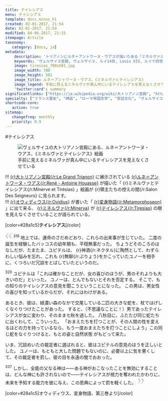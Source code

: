 ```yaml
---
title: テイレシアス
menu: テイレシアス
template: docs_minus_h1
created: 02-01-2017, 21:54
date: 02-01-2017, 21:54
modified: 04-06-2017, 21:15
itempage: Article
taxonomy:
   category: [docs, ja]
metadata:
    description: 'トリアノンにルネ＝アントワーヌ・ウアスが描いたある「ミネルヴァとテイレシアス」絵画のもとに使用された、オウィディウス作家が書いた変身物語の第三巻のミネルヴァがテイレシアスの眼を見えなくさせていることが語られている「テイレシアス章」の文書'
    keywords: 'ヴェルサイユ宮殿, ヴェルサイユ, ルイ14世, Louis XIV, ルイ十四世, オウィディウス, 変身物語, トリアノン, テイレシアス, ミネルヴァ, ミネルヴァとテイレシアス, ルネ＝アントワーヌ・ウアス, 大トリアノン宮殿, Minerve et Tirésias, Minerva, Tiresias'
    image: tiresias_700x501.jpg
    image_width: 700
    image_height: 501
    image_title: ルネ＝アントワーヌ・ウアス、《ミネルヴァとテイレシアス》
    image_legend: 手前に見えるミネルヴァが真ん中にいるテイレシアスを見えなくさせている
    'twitter:card': summary
significantlinks: ["https://ja.wikipedia.org/wiki/大トリアノン宮殿", "https://ja.wikipedia.org/wiki/ルネ＝アントワーヌ・ウアス", "https://ja.wikipedia.org/wiki/オウィディウス", "https://ja.wikipedia.org/wiki/変身物語", "https://ja.wikipedia.org/wiki/ミネルウァ", "https://ja.wikipedia.org/wiki/テイレシアース"]
specialty: ["フランス歴史", "神話", "ローマ帝国文学", "宮廷文化", "ヴェルサイユ宮殿", "十七世紀フランス絵画", "ルイ14世", "Louis XIV", "ルイ十四世", "ヴェルサイユ", "ヴェルサイユ宮殿", "大トリアノン宮殿", "フランス絵画", "フランス古典主義", "フランス宮廷絵画", "フランス宮廷画家", "ルネ＝アントワーヌ・ウアス", "ミネルヴァとテイレシアス", "ミネルヴァ", "テイレシアス", "ミネルヴァとテイレシアス", "Minerve et Tirésias", "Minerva", "Tiresias"]
shortcode-core:
   active: true
sitemap:
   changefreq: monthly
   priority: 0.9
---
```

#テイレ<wbr>シアス
<figure><picture>
<source
sizes="(max-width: 767px) 98vw, (min-width: 959px) 50vw, 86vw"
srcset="
/user/sites/docs/pages/01.home/02.versailles/03.trianon/02.tiresias/tiresias-280.webp 280w,
/user/sites/docs/pages/01.home/02.versailles/03.trianon/02.tiresias/tiresias-380.webp 380w,
/user/sites/docs/pages/01.home/02.versailles/03.trianon/02.tiresias/tiresias-480.webp 480w,
/user/sites/docs/pages/01.home/02.versailles/03.trianon/02.tiresias/tiresias-640.webp 640w,
/user/sites/docs/pages/01.home/02.versailles/03.trianon/02.tiresias/tiresias_700x501.webp 700w"
type="image/webp" />
<img
src="/user/sites/docs/pages/01.home/02.versailles/03.trianon/02.tiresias/tiresias_700x501.jpg" title="ヴェルサイユの大トリアノン宮殿にある、ルネ＝アントワーヌ・ウアス、《ミネルヴァとテイレシアス》絵画" alt="ヴェルサイユの大トリアノン宮殿にある、ルネ＝アントワーヌ・ウアス、《ミネルヴァとテイレシアス》絵画" class="class-diane-img"
sizes="(max-width: 767px) 98vw, (min-width: 959px) 50vw, 86vw"
srcset="
/user/sites/docs/pages/01.home/02.versailles/03.trianon/02.tiresias/tiresias-280.jpg 280w,
/user/sites/docs/pages/01.home/02.versailles/03.trianon/02.tiresias/tiresias-380.jpg 380w,
/user/sites/docs/pages/01.home/02.versailles/03.trianon/02.tiresias/tiresias-480.jpg 480w,
/user/sites/docs/pages/01.home/02.versailles/03.trianon/02.tiresias/tiresias-640.jpg 640w,
/user/sites/docs/pages/01.home/02.versailles/03.trianon/02.tiresias/tiresias_700x501.jpg 700w">
</picture><figcaption>手前に見える<wbr>ミネルヴァが真ん中にいる<wbr>テイレシアスを<wbr>見えなくさせている</figcaption></figure>

!!! [{r}大トリアノン宮殿{/r:Le&#160;Grand&#160;Trianon}][1] に展示されている [{r}ルネ＝アントワーヌ・ウアス{/r:René&#160;-&#160;Antoine&#160;Houasse}][2] が描いた「 {r}ミネルヴァと<wbr>テイレシアス{/r:Minerve&#160;<wbr>et&#160;Tirésias} 」絵画が {r}領主たちの<wbr>控えの間{/r:Salon&#160;<wbr>Des&#160;Seigneurs} に見られます。  
!!! [{r}オウィディウス{/r:Ovidius}][3] が<wbr>書いた「 [{r}変身物語{/r:Metamorphoseon}][4] 」に出て来る、 [{r}ミネルヴァ{/r:Minerva}][5] が [{r}テイレシアス{/r:Tiresias}][6] の眼を<wbr>見えなく<wbr>させていることが<wbr>語られている。  

[color=#28a1c5]**テイレシアス**[/color]  

<span><svg xmlns="http://www.w3.org/2000/svg" width="22px" height="22px" viewBox="0 0 78 78" fill="lightgrey" opacity="1"><path d="M76.5 9.0009L57.0898 32.605c-.88226 1.10283-.88226 1.54397-.88226 1.76454 0 1.10286 1.76455 3.30857 2.8674 4.632l13.0167 14.99877L61.50123 74.9545 50.4727 59.51456c-2.87047-3.97028-10.80793-15.88413-10.80793-19.19267 0-1.76458.6617-2.4263 6.6171-9.7051C60.8395 12.74754 63.04522 10.98297 70.98575 3.0455L76.5 9.00092zm-38.16172 0L18.9281 32.605c-.88228 1.10283-.88228 1.54397-.88228 1.76454 0 1.10286 1.76457 3.30857 2.86742 4.632L33.92688 54.0003 23.3395 74.9545 12.30793 59.51456C9.44053 55.54428 1.5 43.63043 1.5 40.3219c0-1.76458.6617-2.4263 6.6171-9.7051C22.67475 12.74754 24.88043 10.98297 32.82097 3.0455l5.51732 5.9554z"/></svg></span> 
<sup>316</sup>
地上では、運命のさだめどおり、これらの出来事が<wbr>生じていた。
二度の誕生を経験した<wbr>バッコスの幼年期も、平穏無事だった。
ちょうどそのころの<wbr>はなしだが、たまたま、ユピテルは、 {r}神酒{/r:ネクタル}に<wbr>陶然として、わずらわしい<wbr>悩みを忘れ、これも {r}無聊{/r:ぶりょう}を<wbr>かこっていたユノ一を<wbr>相手に、くつろいだ冗談を<wbr>とばしていたというのだ。

<sup>320</sup>
ユピテルは「これは確かなことだが、女の喜びのほうが、男のそれよりも大きいのだ」といった。
ユノーは、とんでもないとそれを<wbr>否定する。
そこで、もの知りのテイレシアスの<wbr>意見を聞こうということに<wbr>なった。
この男は、男女性の喜びを<wbr>知っているからだが、それにはわけがある。

あるとき、彼は、緑濃い<wbr>森のなかで交尾している<wbr>二匹の大きな蛇を、杖で<wbr>はげしく<wbr>なぐりつけたことが<wbr>あった。
すると、（不思議なことに！）男であったテイレシアスが<wbr>女に変わり、そのまま<wbr>七秋を過した。
八秋目に、ふたたび同じ蛇たちに<wbr>出くわして、こういった。
「おまえたちを<wbr>打つことが、その人間の<wbr>性を変えるほどの力を<wbr>持っているなら、もう一度<wbr>おまえたちを打つことに<wbr>しよう」この同じ蛇を<wbr>なぐりつけると、もとの姿と自然状態 がもどって来た。

いま、冗談めいたの<wbr>裁定者に選ばれると、彼はユピテルの意見の<wbr>ほうを正しいとした。
ユノーは、もともと<wbr>大した問題でもないのに、必要以上に気を悪くして、その裁定者を罰し、彼の目を永遠の闇で<wbr>おおった。

<sup>337</sup>
しかし、全能の父なる神は――ある神がおこなったことを<wbr>無効にすることは、どんな神にも<wbr>許されないので――テイレシアスが視力を<wbr>奪われたかわりに、未来を予知する能力を<wbr>彼に与え、この恩典に<wbr>よって罰を軽くした。 <span><svg xmlns="http://www.w3.org/2000/svg" width="22px" height="22px" viewBox="0 0 78 78" fill="lightgrey" opacity="1"><path d="M1.5 68.9991L20.9102 45.395c.88226-1.10283.88226-1.54397.88226-1.76454 0-1.10286-1.76455-3.30857-2.8674-4.632L5.90836 23.9997 16.49877 3.0455 27.5273 18.48544c2.87047 3.97028 10.80793 15.88413 10.80793 19.19267 0 1.76458-.6617 2.4263-6.6171 9.7051C17.1605 65.25246 14.95478 67.01703 7.01425 74.9545L1.5 68.99908zm38.16172 0L59.0719 45.395c.88228-1.10283.88228-1.54397.88228-1.76454 0-1.10286-1.76457-3.30857-2.86742-4.632L44.07312 23.9997 54.6605 3.0455l11.03157 15.43992C68.55947 22.45572 76.5 34.36957 76.5 37.6781c0 1.76458-.6617 2.4263-6.6171 9.7051C55.32526 65.25246 53.11957 67.01703 45.17904 74.9545l-5.51732-5.9554z"/></svg></span>

[color=#28a1c5]オウィディウス、変身物語、第三巻より[/color]  

[1]: https://ja.wikipedia.org/wiki/大トリアノン宮殿 "https://ja.wikipedia.org/wiki/大トリアノン宮殿"
[2]: https://ja.wikipedia.org/wiki/ルネ＝アントワーヌ・ウアス "https://ja.wikipedia.org/wiki/ルネ＝アントワーヌ・ウアス"
[3]: https://ja.wikipedia.org/wiki/オウィディウス "https://ja.wikipedia.org/wiki/オウィディウス"
[4]: https://ja.wikipedia.org/wiki/変身物語 "https://ja.wikipedia.org/wiki/変身物語"
[5]: https://ja.wikipedia.org/wiki/ミネルウァ "https://ja.wikipedia.org/wiki/ミネルウァ"
[6]: https://ja.wikipedia.org/wiki/テイレシアース "https://ja.wikipedia.org/wiki/テイレシアース"